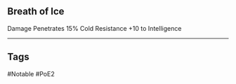 ## Breath of Ice
Damage Penetrates 15% Cold Resistance
+10 to Intelligence

---
## Tags
#Notable
#PoE2
